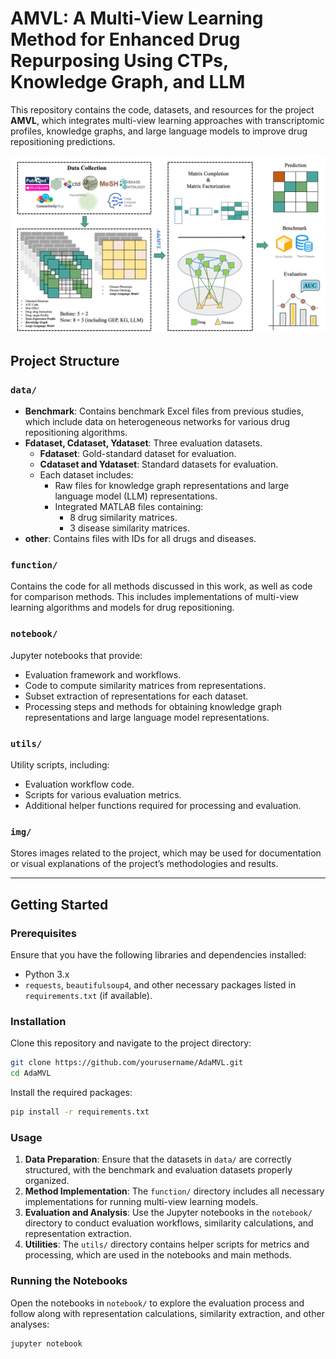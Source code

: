 # AMVL: A Multi-View Learning Method for Enhanced Drug Repurposing Using CTPs, Knowledge Graph, and LLM

This repository contains the code, datasets, and resources for the project **AMVL**, which integrates multi-view learning approaches with transcriptomic profiles, knowledge graphs, and large language models to improve drug repositioning predictions.

![overflow](img/overflow.png)

## Project Structure

### `data/`
- **Benchmark**: Contains benchmark Excel files from previous studies, which include data on heterogeneous networks for various drug repositioning algorithms.
- **Fdataset, Cdataset, Ydataset**: Three evaluation datasets.
  - **Fdataset**: Gold-standard dataset for evaluation.
  - **Cdataset and Ydataset**: Standard datasets for evaluation.
  - Each dataset includes:
    - Raw files for knowledge graph representations and large language model (LLM) representations.
    - Integrated MATLAB files containing:
      - 8 drug similarity matrices.
      - 3 disease similarity matrices.
- **other**: Contains files with IDs for all drugs and diseases.

### `function/`
Contains the code for all methods discussed in this work, as well as code for comparison methods. This includes implementations of multi-view learning algorithms and models for drug repositioning.

### `notebook/`
Jupyter notebooks that provide:
- Evaluation framework and workflows.
- Code to compute similarity matrices from representations.
- Subset extraction of representations for each dataset.
- Processing steps and methods for obtaining knowledge graph representations and large language model representations.

### `utils/`
Utility scripts, including:
- Evaluation workflow code.
- Scripts for various evaluation metrics.
- Additional helper functions required for processing and evaluation.

### `img/`
Stores images related to the project, which may be used for documentation or visual explanations of the project’s methodologies and results.

---

## Getting Started

### Prerequisites

Ensure that you have the following libraries and dependencies installed:
- Python 3.x
- `requests`, `beautifulsoup4`, and other necessary packages listed in `requirements.txt` (if available).

### Installation

Clone this repository and navigate to the project directory:
```bash
git clone https://github.com/yourusername/AdaMVL.git
cd AdaMVL
```

Install the required packages:
```bash
pip install -r requirements.txt
```

### Usage

1. **Data Preparation**: Ensure that the datasets in `data/` are correctly structured, with the benchmark and evaluation datasets properly organized.
2. **Method Implementation**: The `function/` directory includes all necessary implementations for running multi-view learning models.
3. **Evaluation and Analysis**: Use the Jupyter notebooks in the `notebook/` directory to conduct evaluation workflows, similarity calculations, and representation extraction.
4. **Utilities**: The `utils/` directory contains helper scripts for metrics and processing, which are used in the notebooks and main methods.

### Running the Notebooks
Open the notebooks in `notebook/` to explore the evaluation process and follow along with representation calculations, similarity extraction, and other analyses:
```bash
jupyter notebook
```

